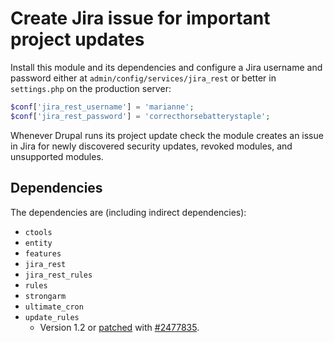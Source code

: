 # Create Jira issue for important project updates

Install this module and its dependencies and configure a Jira username
and password either at `admin/config/services/jira_rest` or better in
`settings.php` on the production server:

```php
$conf['jira_rest_username'] = 'marianne';
$conf['jira_rest_password'] = 'correcthorsebatterystaple';
```

Whenever Drupal runs its project update check the module creates an
issue in Jira for newly discovered security updates, revoked modules,
and unsupported modules.

## Dependencies

The dependencies are (including indirect dependencies):

 * `ctools`
 * `entity`
 * `features`
 * `jira_rest`
 * `jira_rest_rules`
 * `rules`
 * `strongarm`
 * `ultimate_cron`
 * `update_rules`
   * Version 1.2 or [patched](https://www.drupal.org/files/issues/update_rules-release_link_for_recommended_release-2477835-4.patch) with [#2477835](https://www.drupal.org/node/2477835).
